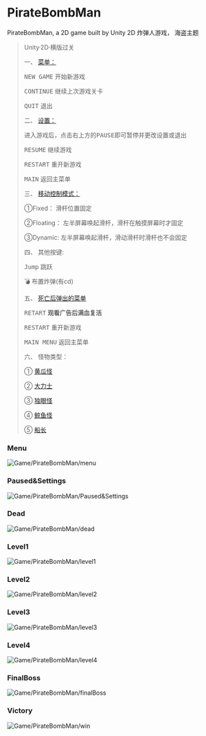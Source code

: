 # PirateBombMan
PirateBombMan, a 2D game built by Unity
2D 炸弹人游戏， 海盗主题 
> Unity·2D·横版过关
> 
> 一、 [菜单：](#menu) 
> 
> <kbd>NEW GAME</kbd> 开始新游戏
> 
> <kbd>CONTINUE</kbd> 继续上次游戏关卡
> 
> <kbd>QUIT</kbd>  退出
> 
> 二、 [设置：](#pause) 
> 
> 进入游戏后，点击右上方的<kbd>PAUSE</kbd>即可暂停并更改设置或退出
> 
> <kbd>RESUME</kbd>  继续游戏
> 
> <kbd>RESTART</kbd>  重开新游戏
> 
> <kbd>MAIN</kbd>  返回主菜单
> 
> 三、 [移动控制模式：](#dead) 
> 
> ①Fixed： 滑杆位置固定
> 
> ②Floating： 左半屏幕唤起滑杆，滑杆在触摸屏幕时才固定
>               
> ③Dynamic:  左半屏幕唤起滑杆，滑动滑杆时滑杆也不会固定
>               
> 四、 其他按键:
> 
> <kbd>Jump</kbd> 跳跃
> 
> <kbd>💣</kbd> 布置炸弹(有cd)
>  
>  五、 [死亡后弹出的菜单](#dead)
>  
>  <kbd>RETART</kbd> **观看广告后满血复活**
>  
>  <kbd>RESTART</kbd>  重开新游戏
>  
>  <kbd>MAIN MENU</kbd>  返回主菜单
>  
>  六、 怪物类型：
>  
>  ① [黄瓜怪](#level1)
>  
>  ② [大力士](#level2)
>  
>  ③ [独眼怪](#level3)
>   
>  ④ [鲸鱼怪](#level4)
>   
>  ⑤ [船长](#finalboss)

### <a id="menu">Menu</a>

![Game/PirateBombMan/menu](https://cdn.jsdelivr.net/gh/hjwforever/images@main/img/Game/PirateBombMan/menu.jpg)

### <a id="pause">Paused&Settings</a>

![Game/PirateBombMan/Paused&Settings](https://cdn.jsdelivr.net/gh/hjwforever/images@main/img/Game/PirateBombMan/Paused&Settings.jpg)

### <a id="dead">Dead</a>

![Game/PirateBombMan/dead](https://cdn.jsdelivr.net/gh/hjwforever/images@main/img/Game/PirateBombMan/dead.jpg)

### <a id="level1">Level1</a>

![Game/PirateBombMan/level1](https://cdn.jsdelivr.net/gh/hjwforever/images@main/img/Game/PirateBombMan/level1.jpg)

### <a id="level2">Level2</a>

![Game/PirateBombMan/level2](https://cdn.jsdelivr.net/gh/hjwforever/images@main/img/Game/PirateBombMan/level2.jpg)

### <a id="level3">Level3</a>

![Game/PirateBombMan/level3](https://cdn.jsdelivr.net/gh/hjwforever/images@main/img/Game/PirateBombMan/level3.jpg)

### <a id="level4">Level4</a>

![Game/PirateBombMan/level4](https://cdn.jsdelivr.net/gh/hjwforever/images@main/img/Game/PirateBombMan/level4.jpg)

### <a id="finalboss">FinalBoss</a>

![Game/PirateBombMan/finalBoss](https://cdn.jsdelivr.net/gh/hjwforever/images@main/img/Game/PirateBombMan/finalBoss.jpg)

### <a id="win">Victory</a>

![Game/PirateBombMan/win](https://cdn.jsdelivr.net/gh/hjwforever/images@main/img/Game/PirateBombMan/win.jpg)
